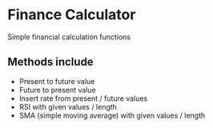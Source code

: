 # Finance Calculator

Simple financial calculation functions

## Methods include

* Present to future value
* Future to present value
* Insert rate from present / future values
* RSI with given values / length
* SMA (simple moving average) with given values / length
